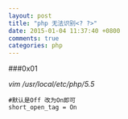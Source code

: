 ```yaml
---
layout: post
title: "php 无法识别<? ?>"
date: 2015-01-04 11:37:40 +0800
comments: true
categories: php
---
```


###0x01

*vim /usr/local/etc/php/5.5*

	#默认是Off 改为On即可
	short_open_tag = On